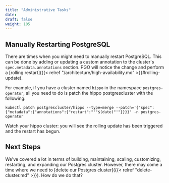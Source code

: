 ```yaml
---
title: "Administrative Tasks"
date:
draft: false
weight: 105
---
```


## Manually Restarting PostgreSQL

There are times when you might need to manually restart PostgreSQL. This can be done by adding or updating a custom annotation to the cluster's `spec.metadata.annotations` section. PGO will notice the change and perform a [rolling restart]({{< relref "/architecture/high-availability.md" >}}#rolling-update).

For example, if you have a cluster named `hippo` in the namespace `postgres-operator`, all you need to do is patch the hippo postgrescluster with the following:

```
kubectl patch postgrescluster/hippo --type=merge --patch='{"spec":{"metadata":{"annotations":{"restart":"'"$(date)"'"}}}}' -n postgres-operator
```

Watch your hippo cluster: you will see the rolling update has been triggered and the restart has begun.

## Next Steps

We've covered a lot in terms of building, maintaining, scaling, customizing, restarting, and expanding our Postgres cluster. However, there may come a time where we need to [delete our Postgres cluster]({{< relref "delete-cluster.md" >}}). How do we do that?

